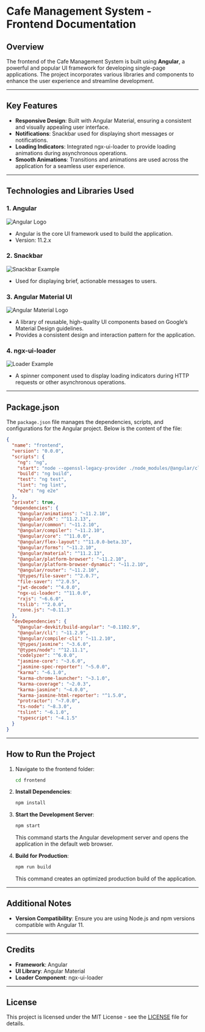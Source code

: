# Cafe Management System - Frontend Documentation

## Overview
The frontend of the Cafe Management System is built using **Angular**, a powerful and popular UI framework for developing single-page applications. The project incorporates various libraries and components to enhance the user experience and streamline development.

---

## Key Features
- **Responsive Design**: Built with Angular Material, ensuring a consistent and visually appealing user interface.
- **Notifications**: Snackbar used for displaying short messages or notifications.
- **Loading Indicators**: Integrated ngx-ui-loader to provide loading animations during asynchronous operations.
- **Smooth Animations**: Transitions and animations are used across the application for a seamless user experience.

---

## Technologies and Libraries Used

### 1. **Angular**
![Angular Logo](https://angular.io/assets/images/logos/angular/angular.png)
   - Angular is the core UI framework used to build the application.
   - Version: 11.2.x

### 2. **Snackbar**
![Snackbar Example](https://i.ytimg.com/vi/G2xtPmmxIJE/hqdefault.jpg)
   - Used for displaying brief, actionable messages to users.

### 3. **Angular Material UI**
![Angular Material Logo](https://encrypted-tbn0.gstatic.com/images?q=tbn:ANd9GcRjINVNYSL-lVVk3LlsiqKKT-LsTUn1VQGOKQ&s)
   - A library of reusable, high-quality UI components based on Google’s Material Design guidelines.
   - Provides a consistent design and interaction pattern for the application.

### 4. **ngx-ui-loader**
![Loader Example](https://cdn.dribbble.com/userupload/14639301/file/original-7b0d2c979b986b10276663fbbbcf2471.jpg?resize=300x420&vertical)
   - A spinner component used to display loading indicators during HTTP requests or other asynchronous operations.

---

## Package.json
The `package.json` file manages the dependencies, scripts, and configurations for the Angular project. Below is the content of the file:

```json
{
  "name": "frontend",
  "version": "0.0.0",
  "scripts": {
    "ng": "ng",
    "start": "node --openssl-legacy-provider ./node_modules/@angular/cli/bin/ng serve --o",
    "build": "ng build",
    "test": "ng test",
    "lint": "ng lint",
    "e2e": "ng e2e"
  },
  "private": true,
  "dependencies": {
    "@angular/animations": "~11.2.10",
    "@angular/cdk": "^11.2.13",
    "@angular/common": "~11.2.10",
    "@angular/compiler": "~11.2.10",
    "@angular/core": "^11.0.0",
    "@angular/flex-layout": "^11.0.0-beta.33",
    "@angular/forms": "~11.2.10",
    "@angular/material": "^11.2.13",
    "@angular/platform-browser": "~11.2.10",
    "@angular/platform-browser-dynamic": "~11.2.10",
    "@angular/router": "~11.2.10",
    "@types/file-saver": "^2.0.7",
    "file-saver": "^2.0.5",
    "jwt-decode": "^4.0.0",
    "ngx-ui-loader": "^11.0.0",
    "rxjs": "~6.6.0",
    "tslib": "^2.0.0",
    "zone.js": "~0.11.3"
  },
  "devDependencies": {
    "@angular-devkit/build-angular": "~0.1102.9",
    "@angular/cli": "~11.2.9",
    "@angular/compiler-cli": "~11.2.10",
    "@types/jasmine": "~3.6.0",
    "@types/node": "^12.11.1",
    "codelyzer": "^6.0.0",
    "jasmine-core": "~3.6.0",
    "jasmine-spec-reporter": "~5.0.0",
    "karma": "~6.1.0",
    "karma-chrome-launcher": "~3.1.0",
    "karma-coverage": "~2.0.3",
    "karma-jasmine": "~4.0.0",
    "karma-jasmine-html-reporter": "^1.5.0",
    "protractor": "~7.0.0",
    "ts-node": "~8.3.0",
    "tslint": "~6.1.0",
    "typescript": "~4.1.5"
  }
}
```

---

## How to Run the Project
1. Navigate to the frontend folder:
   ```bash
   cd frontend
   ```
2. **Install Dependencies**:
   ```bash
   npm install
   ```

3. **Start the Development Server**:
   ```bash
   npm start
   ```
   This command starts the Angular development server and opens the application in the default web browser.

4. **Build for Production**:
   ```bash
   npm run build
   ```
   This command creates an optimized production build of the application.

---

## Additional Notes
- **Version Compatibility**: Ensure you are using Node.js and npm versions compatible with Angular 11.


---

## Credits
- **Framework**: Angular
- **UI Library**: Angular Material
- **Loader Component**: ngx-ui-loader

---


## License

This project is licensed under the MIT License - see the [LICENSE](LICENSE) file for details.